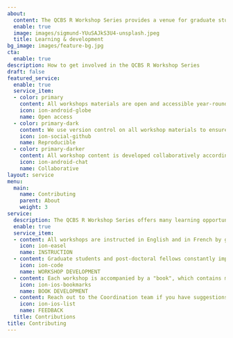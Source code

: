 ```yaml
---
about:
  content: The QCBS R Workshop Series provides a venue for graduate students and postdoctoral fellows to improve their teaching and learning abilities through the instruction and the development of statistical and programming workshops. We immensely value the contributions provided to the series, and we rely on the QCBS community's engagement to constantly improve our workshops. To encourage community contributions, we keep our workshops openly accessible, reproducible, and encourage collaboration between contributors. <br><br><b>The QCBS offers <a href = "https://qcbs.ca/student-grants/learning-development-award-leada">Learning and Development Awards (LeaDA)</a> to support graduates student and post-doctoral QCBS members who instruct or develop workshops.</b> We also welcome voluntary community feedback to keep the workshops up to date and as helpful as possible!
  enable: true
  image: images/sigmund-YUuSAJkS3U4-unsplash.jpeg
  title: Learning & development
bg_image: images/feature-bg.jpg
cta:
  enable: true
description: How to get involved in the QCBS R Workshop Series
draft: false
featured_service:
  enable: true
  service_item:
  - color: primary
    content: All workshops materials are open and accessible year-round
    icon: ion-android-globe
    name: Open access
  - color: primary-dark
    content: We use version control on all workshop materials to ensure reproducibility
    icon: ion-social-github
    name: Reproducible
  - color: primary-darker
    content: All workshop content is developed collaboratively according to community feedback
    icon: ion-android-chat
    name: Collaborative
layout: service
menu:
  main:
    name: Contributing
    parent: About
    weight: 3
service:
  description: The QCBS R Workshop Series offers many learning opportunities for any graduate student or post-doctoral fellow in the QCBS community. Whether you are interested in practising your teaching abilities, improving your technical skills, or working collaboratively with a broad network of graduate students and post-doctoral fellows, there is <b>always</b> room for contributions. <br><br><b>The QCBS offers <a href = "https://qcbs.ca/student-grants/learning-development-award-leada">Learning and Development Awards (LeaDA)</a> to support graduates student and post-doctoral QCBS members who instruct or develop workshops.</b> We also welcome voluntary community feedback to keep the workshops up to date and as helpful as possible!<br>
  enable: true
  service_item:
  - content: All workshops are instructed in English and in French by graduate students and post-doctoral fellows looking to practice their teaching abilities. Instructors receive a <b><a href = "https://qcbs.ca/student-grants/learning-development-award-leada">Learning and Development Award (LeaDA)</a></b>.
    icon: ion-easel
    name: INSTRUCTION
  - content: Graduate students and post-doctoral fellows constantly improve our presentations, which are all written in RMarkdown and hosted on our GitHub. Presentation developers receive a <b><a href = "https://qcbs.ca/student-grants/learning-development-award-leada">Learning and Development Award (LeaDA)</a></b>.
    icon: ion-code
    name: WORKSHOP DEVELOPMENT
  - content: Each workshop is accompanied by a "book", which contains more explanations and code you can play with on your own time. Book developers receive a <b><a href = "https://qcbs.ca/student-grants/learning-development-award-leada">Learning and Development Award (LeaDA)</a></b>.
    icon: ion-ios-bookmarks
    name: BOOK DEVELOPMENT
  - content: Reach out to the Coordination team if you have suggestions, comments, or questions about the QCBS R Workshop Series. If you would like to flag specific issues in a workshop (typos, errors, clarifications), please open an issue on our <a href = "https://github.com/QCBSRworkshops">GitHub</a> to let us know!
    icon: ion-ios-list
    name: FEEDBACK
  title: Contributions
title: Contributing
---
```

